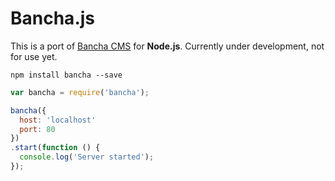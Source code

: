 # Bancha.js

This is a port of [Bancha CMS](https://github.com/squallstar/bancha) for **Node.js**. Currently under development, not for use yet.

```
npm install bancha --save
```

```javascript
var bancha = require('bancha');

bancha({
  host: 'localhost'
  port: 80
})
.start(function () {
  console.log('Server started');
});
```